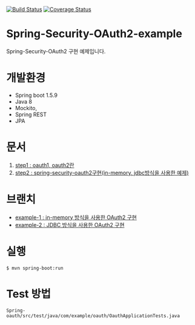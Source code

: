 [![Build Status](https://travis-ci.com/minwan1/spring-security-oauth2-example.svg?branch=master)](https://travis-ci.com/minwan1/spring-security-oauth2-example)
[![Coverage Status](https://coveralls.io/repos/github/minwan1/spring-security-oauth2-example/badge.svg)](https://coveralls.io/github/minwan1/spring-security-oauth2-example)

# Spring-Security-OAuth2-example
Spring-Security-OAuth2 구현 예제입니다.

# 개발환경
* Spring boot 1.5.9
* Java 8
* Mockito,
* Spring REST
* JPA



# 문서

1. [step1 : oauth1, oauth2란](https://github.com/minwan1/spring-security-oauth2-example/blob/master/docs/step-1%3Aoauth1%2Coauth2%EB%9E%80.md)
2. [step2 : spring-security-oauth2구현(in-memory, jdbc방식을 사용한 예제)]()


# 브랜치

* [example-1 : in-memory 방식을 사용한 OAuth2 구현](https://github.com/minwan1/spring-security-oauth2/tree/example-1)
* [example-2 : JDBC 방식을 사용한 OAuth2 구현](https://github.com/minwan1/spring-security-oauth2/tree/example-2)

# 실행
```
$ mvn spring-boot:run
```

# Test 방법
```
Spring-oauth/src/test/java/com/example/oauth/OauthApplicationTests.java
```




